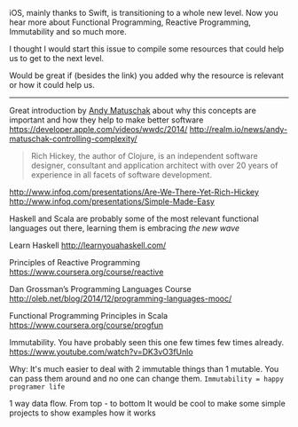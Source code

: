 iOS, mainly thanks to Swift, is transitioning to a whole new level. Now you hear more about Functional Programming, Reactive Programming, Immutability and so much more.

I thought I would start this issue to compile some resources that could help us to get to the next level.

Would be great if (besides the link) you added why the resource is relevant or how it could help us.

<hr>

Great introduction by [Andy Matuschak](https://twitter.com/andy_matuschak) about why this concepts are important and how they help to make better software
https://developer.apple.com/videos/wwdc/2014/
http://realm.io/news/andy-matuschak-controlling-complexity/

>Rich Hickey, the author of Clojure, is an independent software designer, consultant and application architect with over 20 years of experience in all facets of software development.

http://www.infoq.com/presentations/Are-We-There-Yet-Rich-Hickey
http://www.infoq.com/presentations/Simple-Made-Easy

Haskell and Scala are probably some of the most relevant functional languages out there, learning them is embracing *the new wave*

Learn Haskell
http://learnyouahaskell.com/

Principles of Reactive Programming
https://www.coursera.org/course/reactive

Dan Grossman’s Programming Languages Course
http://oleb.net/blog/2014/12/programming-languages-mooc/

Functional Programming Principles in Scala
https://www.coursera.org/course/progfun

Immutability. You have probably seen this one few times few times already. 
https://www.youtube.com/watch?v=DK3vO3fUnlo

Why: It's much easier to deal with 2 immutable things than 1 mutable. 
You can pass them around and no one can change them. `Immutability = happy programer life`

1 way data flow.  From top - to bottom
It would be cool to make some simple projects to show examples how it works
